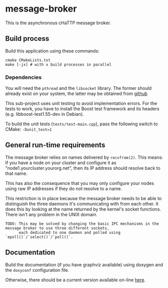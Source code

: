 # message-broker

This is the asynchronous cHaTTP message broker.

## Build process

Build this application using these commands:

    cmake CMakeLists.txt
    make [-jx] # with x build processes in parallel

### Dependencies

You will need the `pthread` and the `libsocket` library. The former should already exist on your
system, the latter may be obtained from [github](https://github.com/dermesser/libsocket)

This sub-project uses unit testing to avoid implementation errors. For the tests to work, you
have to install the Boost test framework and its headers (e.g. libboost-test1.55-dev in Debian).

To build the unit tests (`tests/test-main.cpp`), pass the following switch to CMake: `-Dunit_test=1`

## General run-time requirements

The message broker relies on names delivered by `recvfrom(2)`. This means: If you have a node on your cluster
and configure it as "node1.yourcluster.yourorg.net", then its IP address should resolve back to that name.

This has also the consequence that you may only configure your nodes using raw IP addresses if they do not
resolve to a name.

This restriction is in place because the message broker needs to be able to distinguish the three daemons it's
communicating with from each other. It does this by looking at the name returned by the kernel's socket functions.
There isn't any problem in the UNIX domain.

    TODO: This may be solved by changing the basic IPC mechanisms in the message broker to use three different sockets,
          each dedicated to one daemon and polled using `epoll()`/`select()`/`poll()`.

## Documentation

Build the documentation (if you have graphviz available) using doxygen and the `doxyconf`
configuration file.

Otherwise, there should be a current version available on-line [here](http://lbo.spheniscida.de/doc/cHaTTP/message-broker/).
